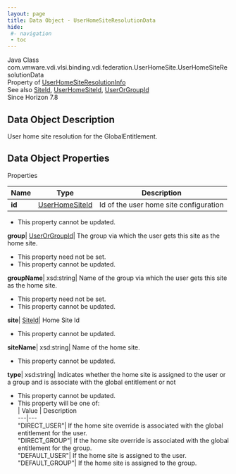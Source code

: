 ```yaml
---
layout: page
title: Data Object - UserHomeSiteResolutionData
hide:
 #- navigation
 - toc
---
```






Java Class
    com.vmware.vdi.vlsi.binding.vdi.federation.UserHomeSite.UserHomeSiteResolutionData  
Property of
     [UserHomeSiteResolutionInfo](vdi.federation.UserHomeSite.UserHomeSiteResolutionInfo.md#field_detail)  
See also
     [SiteId](vdi.entity.SiteId.md), [UserHomeSiteId](vdi.entity.UserHomeSiteId.md), [UserOrGroupId](vdi.entity.UserOrGroupId.md)  
Since 
    Horizon 7.8

## Data Object Description 

User home site resolution for the GlobalEntitlement. 

## Data Object Properties

Properties

Name |  Type |  Description   
---|---|---  
**id**| [UserHomeSiteId](vdi.entity.UserHomeSiteId.md)|  Id of the user home site configuration   


 * This property cannot be updated.

  
**group**| [UserOrGroupId](vdi.entity.UserOrGroupId.md)|  The group via which the user gets this site as the home site.   


 * This property need not be set.
 * This property cannot be updated.

  
**groupName**|  xsd:string|  Name of the group via which the user gets this site as the home site.   


 * This property need not be set.
 * This property cannot be updated.

  
**site**| [SiteId](vdi.entity.SiteId.md)|  Home Site Id   


 * This property cannot be updated.

  
**siteName**|  xsd:string|  Name of the home site.   


 * This property cannot be updated.

  
**type**|  xsd:string|  Indicates whether the home site is assigned to the user or a group and is associate with the global entitlement or not   


 * This property cannot be updated.
  * This property will be one of:  
|  Value |  Description   
---|---  
"DIRECT_USER"| If the home site override is associated with the global entitlement for the user.  
"DIRECT_GROUP"| If the home site override is associated with the global entitlement for the group.  
"DEFAULT_USER"| If the home site is assigned to the user.  
"DEFAULT_GROUP"| If the home site is assigned to the group.  

  
  

  

